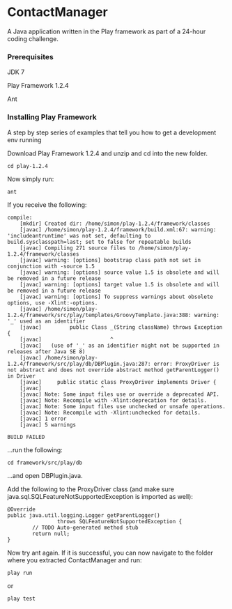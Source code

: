 # ContactManager

A Java application written in the Play framework as part of a 24-hour coding challenge.

### Prerequisites

JDK 7

Play Framework 1.2.4

Ant

### Installing Play Framework

A step by step series of examples that tell you how to get a development env running

Download Play Framework 1.2.4 and unzip and cd into the new folder.

```
cd play-1.2.4
```

Now simply run:

```
ant
```

If you receive the following:

```
compile:
    [mkdir] Created dir: /home/simon/play-1.2.4/framework/classes
    [javac] /home/simon/play-1.2.4/framework/build.xml:67: warning: 'includeantruntime' was not set, defaulting to build.sysclasspath=last; set to false for repeatable builds
    [javac] Compiling 271 source files to /home/simon/play-1.2.4/framework/classes
    [javac] warning: [options] bootstrap class path not set in conjunction with -source 1.5
    [javac] warning: [options] source value 1.5 is obsolete and will be removed in a future release
    [javac] warning: [options] target value 1.5 is obsolete and will be removed in a future release
    [javac] warning: [options] To suppress warnings about obsolete options, use -Xlint:-options.
    [javac] /home/simon/play-1.2.4/framework/src/play/templates/GroovyTemplate.java:388: warning: '_' used as an identifier
    [javac]         public Class _(String className) throws Exception {
    [javac]                      ^
    [javac]   (use of '_' as an identifier might not be supported in releases after Java SE 8)
    [javac] /home/simon/play-1.2.4/framework/src/play/db/DBPlugin.java:287: error: ProxyDriver is not abstract and does not override abstract method getParentLogger() in Driver
    [javac]     public static class ProxyDriver implements Driver {
    [javac]                   ^
    [javac] Note: Some input files use or override a deprecated API.
    [javac] Note: Recompile with -Xlint:deprecation for details.
    [javac] Note: Some input files use unchecked or unsafe operations.
    [javac] Note: Recompile with -Xlint:unchecked for details.
    [javac] 1 error
    [javac] 5 warnings

BUILD FAILED
```

...run the following:

```
cd framework/src/play/db
```

...and open DBPlugin.java.

Add the following to the ProxyDriver class (and make sure java.sql.SQLFeatureNotSupportedException is imported as well):

```
@Override 
public java.util.logging.Logger getParentLogger() 
                throws SQLFeatureNotSupportedException { 
        // TODO Auto-generated method stub 
        return null; 
} 

```

Now try ant again. If it is successful, you can now navigate to the folder where you extracted ContactManager and run:

```
play run
```

or

```
play test
```